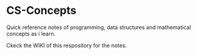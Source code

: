 # CS-Concepts
Quick reference notes of programming, data structures and mathematical concepts as i learn. 

Ckeck the WIKI of this respository for the notes.
